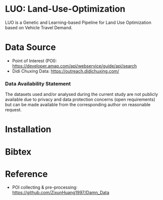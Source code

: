 # LUO: Land-Use-Optimization
LUO is a Genetic and Learning-based Pipeline for Land Use Optimization based on Vehicle Travel Demand.

# Data Source
- Point of Interest (POI): https://developer.amap.com/api/webservice/guide/api/search
- Didi Chuxing Data: https://outreach.didichuxing.com/
### Data Availability Statement
The datasets used and/or analysed during the current study are not publicly available due to privacy and data protection concerns (open requirements) but can be made available from the corresponding author on reasonable request.

# Installation

# Bibtex



# Reference
- POI collecting & pre-processing: https://github.com/ZixunHuang1997/Damn_Data
